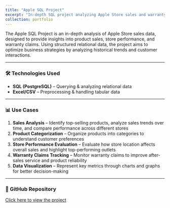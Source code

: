 ```yaml
---
title: "Apple SQL Project"
excerpt: "In-depth SQL project analyzing Apple Store sales and warranty claims data. <br/><img src='https://media.istockphoto.com/id/1093502184/photo/apple-store-logo-and-showcase.jpg?s=612x612&w=0&k=20&c=3anDxMR_Tkkvvqj9DDVv9nUz3ukwh0KMKMtSluqOMPA='>"
collection: portfolio
---
```


The Apple SQL Project is an in-depth analysis of Apple Store sales data, designed to provide insights into product sales, store performance, and warranty claims. Using structured relational data, the project aims to optimize business strategies by analyzing historical trends and customer interactions.

---

### 🛠 Technologies Used

- **SQL (PostgreSQL)** – Querying & analyzing relational data  
- **Excel/CSV** – Preprocessing & handling tabular data  

---

### 📊 Use Cases

1. **Sales Analysis** – Identify top-selling products, analyze sales trends over time, and compare performance across different stores  
2. **Product Categorization** – Organize products into categories to understand customer preferences  
3. **Store Performance Evaluation** – Evaluate how store location affects overall sales and highlight top-performing outlets  
4. **Warranty Claims Tracking** – Monitor warranty claims to improve after-sales service and product reliability  
5. **Data Visualization** – Represent key metrics through charts and graphs for better decision-making  

---

### 🔗 GitHub Repository

[Click here to view the project](https://github.com/tanish8851/Apple-SQL-Project)
